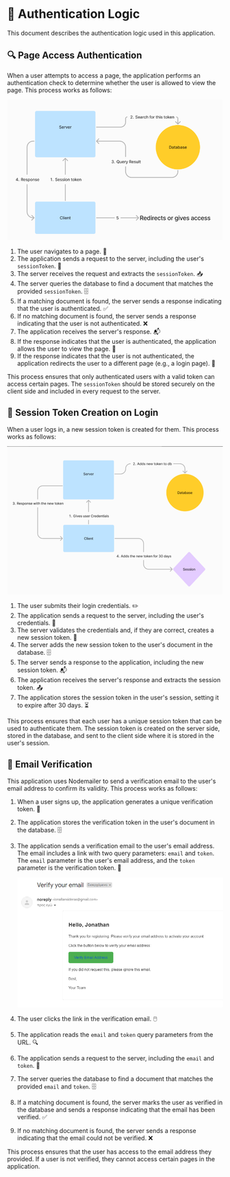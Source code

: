 # 🔐 Authentication Logic

This document describes the authentication logic used in this application.

## 🔍 Page Access Authentication

When a user attempts to access a page, the application performs an authentication check to determine whether the user is allowed to view the page. This process works as follows:

![Application Architecture](./public/session1.png)

1. The user navigates to a page. 🚶
2. The application sends a request to the server, including the user's `sessionToken`. 📡
3. The server receives the request and extracts the `sessionToken`. 📥
4. The server queries the database to find a document that matches the provided `sessionToken`. 🗄️
5. If a matching document is found, the server sends a response indicating that the user is authenticated. ✅
6. If no matching document is found, the server sends a response indicating that the user is not authenticated. ❌
7. The application receives the server's response. 📬
8. If the response indicates that the user is authenticated, the application allows the user to view the page. 👀
9. If the response indicates that the user is not authenticated, the application redirects the user to a different page (e.g., a login page). 🔄

This process ensures that only authenticated users with a valid token can access certain pages. The `sessionToken` should be stored securely on the client side and included in every request to the server.

## 🔑 Session Token Creation on Login

When a user logs in, a new session token is created for them. This process works as follows:

![Application Architecture](./public/session2.png)

1. The user submits their login credentials. ✏️
2. The application sends a request to the server, including the user's credentials. 📡
3. The server validates the credentials and, if they are correct, creates a new session token. 🔐
4. The server adds the new session token to the user's document in the database. 🗄️
5. The server sends a response to the application, including the new session token. 📬
6. The application receives the server's response and extracts the session token. 📤
7. The application stores the session token in the user's session, setting it to expire after 30 days. ⏳

This process ensures that each user has a unique session token that can be used to authenticate them. The session token is created on the server side, stored in the database, and sent to the client side where it is stored in the user's session.

## 📧 Email Verification

This application uses Nodemailer to send a verification email to the user's email address to confirm its validity. This process works as follows:

1. When a user signs up, the application generates a unique verification token. 🔑
2. The application stores the verification token in the user's document in the database. 🗄️
3. The application sends a verification email to the user's email address. The email includes a link with two query parameters: `email` and `token`. The `email` parameter is the user's email address, and the `token` parameter is the verification token. 📧

    ![Email Verification](./public/email_verification.png)

4. The user clicks the link in the verification email. 🖱️
5. The application reads the `email` and `token` query parameters from the URL. 🔍
6. The application sends a request to the server, including the `email` and `token`. 📡
7. The server queries the database to find a document that matches the provided `email` and `token`. 🗄️
8. If a matching document is found, the server marks the user as verified in the database and sends a response indicating that the email has been verified. ✅
9. If no matching document is found, the server sends a response indicating that the email could not be verified. ❌

This process ensures that the user has access to the email address they provided. If a user is not verified, they cannot access certain pages in the application.
